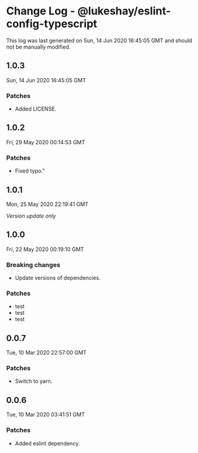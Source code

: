 # Change Log - @lukeshay/eslint-config-typescript

This log was last generated on Sun, 14 Jun 2020 16:45:05 GMT and should not be manually modified.

## 1.0.3
Sun, 14 Jun 2020 16:45:05 GMT

### Patches

- Added LICENSE.

## 1.0.2
Fri, 29 May 2020 00:14:53 GMT

### Patches

- Fixed typo."

## 1.0.1
Mon, 25 May 2020 22:19:41 GMT

*Version update only*

## 1.0.0
Fri, 22 May 2020 00:19:10 GMT

### Breaking changes

- Update versions of dependencies.

### Patches

- test
- test
- test

## 0.0.7
Tue, 10 Mar 2020 22:57:00 GMT

### Patches

- Switch to yarn.

## 0.0.6
Tue, 10 Mar 2020 03:41:51 GMT

### Patches

- Added eslint dependency.

